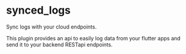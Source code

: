 # synced_logs

Sync logs with your cloud endpoints.

This plugin provides an api to easily log data from your flutter apps and send it to your backend RESTapi endpoints.

